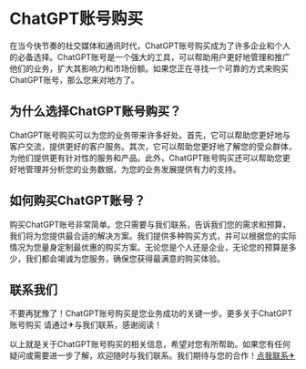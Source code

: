 # ChatGPT账号购买

在当今快节奏的社交媒体和通讯时代，ChatGPT账号购买成为了许多企业和个人的必备选择。ChatGPT账号是一个强大的工具，可以帮助用户更好地管理和推广他们的业务，扩大其影响力和市场份额。如果您正在寻找一个可靠的方式来购买ChatGPT账号，那么您来对地方了。

## 为什么选择ChatGPT账号购买？

ChatGPT账号购买可以为您的业务带来许多好处。首先，它可以帮助您更好地与客户交流，提供更好的客户服务。其次，它可以帮助您更好地了解您的受众群体，为他们提供更有针对性的服务和产品。此外，ChatGPT账号购买还可以帮助您更好地管理并分析您的业务数据，为您的业务发展提供有力的支持。

## 如何购买ChatGPT账号？

购买ChatGPT账号非常简单。您只需要与我们联系，告诉我们您的需求和预算，我们将为您提供最合适的解决方案。我们提供多种购买方式，并可以根据您的实际情况为您量身定制最优惠的购买方案。无论您是个人还是企业，无论您的预算是多少，我们都会竭诚为您服务，确保您获得最满意的购买体验。

## 联系我们

不要再犹豫了！ChatGPT账号购买是您业务成功的关键一步。更多关于ChatGPT账号购买 请通过✈与我们联系，感谢阅读！

以上就是关于ChatGPT账号购买的相关信息，希望对您有所帮助。如果您有任何疑问或需要进一步了解，欢迎随时与我们联系。我们期待与您的合作！[点我联系✈](https://dev.G208.com)
